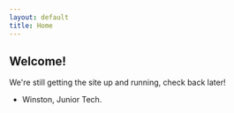 ```yaml
---
layout: default
title: Home
---
```


## Welcome!
We're still getting the site up and running, check back later!
- Winston, Junior Tech.